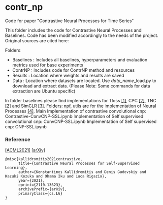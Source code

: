 # contr_np
Code for paper "Contrastive Neural Processes for Time Series"

This folder includes the code for Contrastive Neural Processes and Baselines.
Code has been modified accordingly to the needs of the project. Original sources are cited here:

Folders:
- Baselines : Includes all baselines, hyperparameters and evaluation metrics used for base experiments
- ContrNP : Includes code for ContrNP method and resources
- Results : Location where weights and results are saved
- Data : Location where datasets are located. Use *data_name*_load.py to download and extract data. 
(Please Note: Some commands for data extraction are Ubuntu specific)



In folder baselines please find implementations for Tloss [[1]](https://github.com/White-Link/UnsupervisedScalableRepresentationLearningTimeSeries), CPC [[2]](https://openreview.net/forum?id=8qDwejCuCN), TNC [[2]](https://openreview.net/forum?id=8qDwejCuCN) and SimCLR [[3]](https://github.com/Spijkervet/SimCLR).
Folders: npf, utils are for the implementation of Neural Processes [[4]](https://github.com/YannDubs/Neural-Process-Family).
Main Implementation of contrastive convolutional cnp: Contrastive-ConvCNP-SSL.ipynb
Implementation of Self supervised convolutional cnp: ConvCNP-SSL.ipynb
Implementation of Self supervised cnp: CNP-SSL.ipynb


### Reference


[[ACML2021]](http://www.acml-conf.org/2021/conference/accepted-papers/266/) [[arXiv]](https://arxiv.org/abs/2110.13623)

```
@misc{kallidromitis2021contrastive,
      title={Contrastive Neural Processes for Self-Supervised Learning}, 
      author={Konstantinos Kallidromitis and Denis Gudovskiy and Kazuki Kozuka and Ohama Iku and Luca Rigazio},
      year={2021},
      eprint={2110.13623},
      archivePrefix={arXiv},
      primaryClass={cs.LG}
}
```
